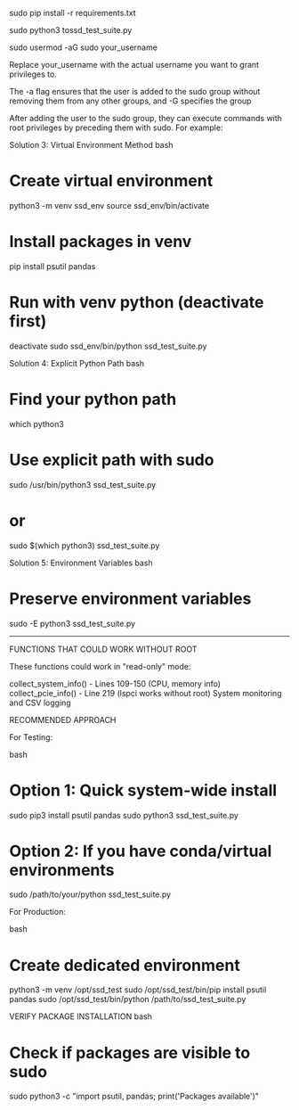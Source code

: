 sudo pip install -r requirements.txt

sudo python3  tossd_test_suite.py

sudo usermod -aG sudo your_username


Replace your_username with the actual username you want to grant privileges to. 

The -a flag ensures that the user is added to the sudo group without removing them from any other groups, and -G specifies the group

After adding the user to the sudo group, they can execute commands with root privileges by preceding them with sudo. For example:


Solution 3: Virtual Environment Method
bash

# Create virtual environment
python3 -m venv ssd_env
source ssd_env/bin/activate
# Install packages in venv
pip install psutil pandas
# Run with venv python (deactivate first)
deactivate
sudo ssd_env/bin/python ssd_test_suite.py

Solution 4: Explicit Python Path
bash

# Find your python path
which python3
# Use explicit path with sudo
sudo /usr/bin/python3 ssd_test_suite.py
# or
sudo $(which python3) ssd_test_suite.py

Solution 5: Environment Variables
bash

# Preserve environment variables
sudo -E python3 ssd_test_suite.py

---


FUNCTIONS THAT COULD WORK WITHOUT ROOT

These functions could work in "read-only" mode:

collect_system_info() - Lines 109-150 (CPU, memory info)
collect_pcie_info() - Line 219 (lspci works without root)
System monitoring and CSV logging

RECOMMENDED APPROACH

For Testing:

bash

# Option 1: Quick system-wide install
sudo pip3 install psutil pandas
sudo python3 ssd_test_suite.py
# Option 2: If you have conda/virtual environments
sudo /path/to/your/python ssd_test_suite.py

For Production:

bash

# Create dedicated environment
python3 -m venv /opt/ssd_test
sudo /opt/ssd_test/bin/pip install psutil pandas
sudo /opt/ssd_test/bin/python /path/to/ssd_test_suite.py

VERIFY PACKAGE INSTALLATION
bash

# Check if packages are visible to sudo
sudo python3 -c "import psutil, pandas; print('Packages available')"
